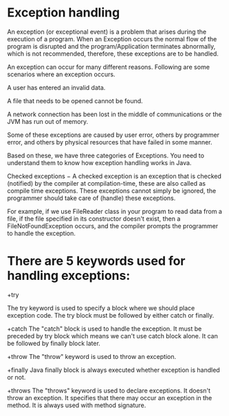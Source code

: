 Exception handling
==

An exception (or exceptional event) is a problem that arises during the execution of a program. When an Exception occurs the normal 
flow of the program is disrupted and the program/Application terminates abnormally, which is not 
recommended, therefore, these exceptions are to be handled.

An exception can occur for many different reasons. Following are some scenarios where an exception occurs.

A user has entered an invalid data.

A file that needs to be opened cannot be found.

A network connection has been lost in the middle of communications or the JVM has run out of memory.

Some of these exceptions are caused by user error, others by programmer error, and others by physical resources that have failed in 
some manner.

Based on these, we have three categories of Exceptions. You need to understand them to know how exception handling works in Java.

Checked exceptions − A checked exception is an exception that is checked (notified) by the compiler at compilation-time, these are 
also called as compile time exceptions. These exceptions cannot simply be ignored, the programmer should take care of (handle) these
exceptions.

For example, if we use FileReader class in your program to read data from a file, if the file specified in its constructor doesn't
exist, then a FileNotFoundException occurs, and the compiler prompts the programmer to handle the exception.

There are 5 keywords used for handling exceptions:
 ==
 

 +try
  
The try keyword is used to specify a block where we should place exception code. The try block must be followed by either catch or
finally.

 +catch
 The "catch" block is used to handle the exception. It must be preceded by try block which means we can't use catch block alone. 
It can be followed by finally block later.

+throw
The "throw" keyword is used to throw an exception.

 +finally
Java finally block is always executed whether exception is handled or not.

 +throws
The "throws" keyword is used to declare exceptions. It doesn't throw an exception. It specifies that there may occur an exception
in the method. It is always used with method 
signature.
